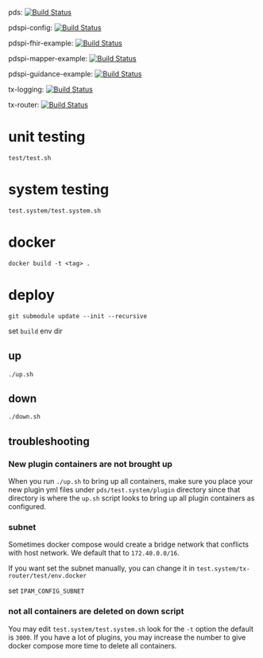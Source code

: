 pds: [![Build Status](https://travis-ci.com/RENCI/pds.svg?branch=master)](https://travis-ci.com/RENCI/pds)

pdspi-config: [![Build Status](https://travis-ci.com/RENCI/pdspi-config.svg?branch=master)](https://travis-ci.com/RENCI/pdspi-config)

pdspi-fhir-example: [![Build Status](https://travis-ci.com/RENCI/pdspi-fhir-example.svg?branch=master)](https://travis-ci.com/RENCI/pdspi-fhir-example)

pdspi-mapper-example: [![Build Status](https://travis-ci.com/RENCI/pdspi-mapper-example.svg?branch=master)](https://travis-ci.com/RENCI/pdspi-mapper-example)

pdspi-guidance-example: [![Build Status](https://travis-ci.com/RENCI/pdspi-guidance-example.svg?branch=master)](https://travis-ci.com/RENCI/pdspi-guidance-example)

tx-logging: [![Build Status](https://travis-ci.com/RENCI/tx-logging.svg?branch=master)](https://travis-ci.com/RENCI/tx-logging)

tx-router: [![Build Status](https://travis-ci.com/RENCI/tx-router.svg?branch=master)](https://travis-ci.com/RENCI/tx-router)

# unit testing
```test/test.sh```

# system testing
```test.system/test.system.sh```

# docker
```docker build -t <tag> .```

# deploy

```git submodule update --init --recursive```

set `build` env dir
## up

```./up.sh```
## down
```./down.sh```

## troubleshooting

### New plugin containers are not brought up
When you run ```./up.sh``` to bring up all containers, make sure you place your new plugin yml files under ```pds/test.system/plugin``` directory since that directory is where the ```up.sh``` script looks to bring up all plugin containers as configured.

### subnet

Sometimes docker compose would create a bridge network that conflicts with host network. We default that to `172.40.0.0/16`.

If you want set the subnet manually, you can change it in `test.system/tx-router/test/env.docker`

set `IPAM_CONFIG_SUBNET`

### not all containers are deleted on down script

You may edit `test.system/test.system.sh` look for the `-t` option the default is `3000`. If you have a lot of plugins, you may increase the number to give docker compose more time to delete all containers.


